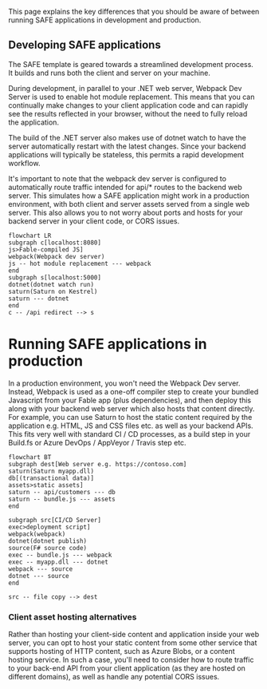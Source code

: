 This page explains the key differences that you should be aware of between running SAFE applications in development and production.

## Developing SAFE applications
The SAFE template is geared towards a streamlined development process. It builds and runs both the client and server on your machine.

During development, in parallel to your .NET web server, Webpack Dev Server is used to enable hot module replacement. This means that you can continually make changes to your client application code and can rapidly see the results reflected in your browser, without the need to fully reload the application.

The build of the .NET server also makes use of dotnet watch to have the server automatically restart with the latest changes. Since your backend applications will typically be stateless, this permits a rapid development workflow.

It's important to note that the webpack dev server is configured to automatically route traffic intended for api/* routes to the backend web server. This simulates how a SAFE application might work in a production environment, with both client and server assets served from a single web server. This also allows you to not worry about ports and hosts for your backend server in your client code, or CORS issues.

```mermaid
flowchart LR
subgraph c[localhost:8080]
js>Fable-compiled JS]
webpack(Webpack dev server)
js -- hot module replacement --- webpack
end
subgraph s[localhost:5000]
dotnet(dotnet watch run)
saturn(Saturn on Kestrel)
saturn --- dotnet
end
c -- /api redirect --> s
```

# Running SAFE applications in production
In a production environment, you won't need the Webpack Dev server. Instead, Webpack is used as a one-off compiler step to create your bundled Javascript from your Fable app (plus dependencies), and then deploy this along with your backend web server which also hosts that content directly. For example, you can use Saturn to host the static content required by the application e.g. HTML, JS and CSS files etc. as well as your backend APIs. This fits very well with standard CI / CD processes, as a build step in your Build.fs or Azure DevOps / AppVeyor / Travis step etc.

```mermaid
flowchart BT
subgraph dest[Web server e.g. https://contoso.com]
saturn(Saturn myapp.dll)
db[(transactional data)]
assets>static assets]
saturn -- api/customers --- db
saturn -- bundle.js --- assets
end

subgraph src[CI/CD Server]
exec>deployment script]
webpack(webpack)
dotnet(dotnet publish)
source(F# source code)
exec -- bundle.js --- webpack
exec -- myapp.dll --- dotnet
webpack --- source
dotnet --- source
end

src -- file copy --> dest

```

### Client asset hosting alternatives

Rather than hosting your client-side content and application inside your web server, you can opt to host your static content from some other service that supports hosting of HTTP content, such as Azure Blobs, or a content hosting service. In such a case, you'll need to consider how to route traffic to your back-end API from your client application (as they are hosted on different domains), as well as handle any potential CORS issues.